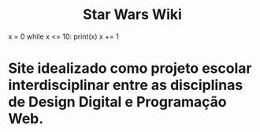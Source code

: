 <div align="center">
  <h1>Star Wars Wiki</h1>
</div>

x = 0
while x <= 10:
  print(x)
  x += 1

# Site idealizado como projeto escolar interdisciplinar entre as disciplinas de Design Digital e Programação Web.
